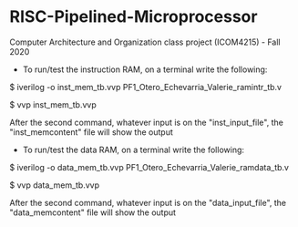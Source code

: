 # RISC-Pipelined-Microprocessor
Computer Architecture and Organization class project (ICOM4215) - Fall 2020

* To run/test the instruction RAM, on a terminal write the following:

$ iverilog -o inst_mem_tb.vvp PF1_Otero_Echevarria_Valerie_ramintr_tb.v

$ vvp inst_mem_tb.vvp

After the second command, whatever input is on the "inst_input_file", the "inst_memcontent" file will show the output




* To run/test the data RAM, on a terminal write the following:

$ iverilog -o data_mem_tb.vvp PF1_Otero_Echevarria_Valerie_ramdata_tb.v

$ vvp data_mem_tb.vvp

After the second command, whatever input is on the "data_input_file", the "data_memcontent" file will show the output
